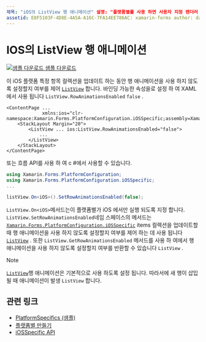 ```yaml
---
제목: "iOS의 ListView 행 애니메이션" 설명: "플랫폼별를 사용 하면 사용자 지정 렌더러 나 효과를 구현 하지 않고 특정 플랫폼 에서만 사용할 수 있는 기능을 사용할 수 있습니다. 이 문서에서는 ListView 항목 컬렉션을 업데이트할 때 행 애니메이션을 사용 하지 않도록 설정할지 여부를 제어 하는 iOS 플랫폼별를 사용 하는 방법을 설명 합니다. "
assetid: E8F5103F-4D8E-4A5A-A16C-7FA14EE786AC: xamarin-forms author: davidbritch: dabritch:: 02/21/2019-loc: [ Xamarin.Forms ,]입니다. Xamarin.Essentials
---
```


# <a name="listview-row-animations-on-ios"></a>IOS의 ListView 행 애니메이션

[![샘플 다운로드](~/media/shared/download.png) 샘플 다운로드](https://docs.microsoft.com/samples/xamarin/xamarin-forms-samples/userinterface-platformspecifics)

이 iOS 플랫폼 특정 항목 컬렉션을 업데이트 하는 동안 행 애니메이션을 사용 하지 않도록 설정할지 여부를 제어 [`ListView`](xref:Xamarin.Forms.ListView) 합니다. 바인딩 가능한 속성을로 설정 하 여 XAML에서 사용 됩니다 `ListView.RowAnimationsEnabled` `false` .

```xaml
<ContentPage ...
             xmlns:ios="clr-namespace:Xamarin.Forms.PlatformConfiguration.iOSSpecific;assembly=Xamarin.Forms.Core">
    <StackLayout Margin="20">
        <ListView ... ios:ListView.RowAnimationsEnabled="false">
            ...
        </ListView>
    </StackLayout>
</ContentPage>
```

또는 흐름 API를 사용 하 여 c #에서 사용할 수 있습니다.

```csharp
using Xamarin.Forms.PlatformConfiguration;
using Xamarin.Forms.PlatformConfiguration.iOSSpecific;
...

listView.On<iOS>().SetRowAnimationsEnabled(false);
```

`ListView.On<iOS>`메서드는이 플랫폼별가 iOS 에서만 실행 되도록 지정 합니다. `ListView.SetRowAnimationsEnabled`네임 스페이스의 메서드는 [`Xamarin.Forms.PlatformConfiguration.iOSSpecific`](xref:Xamarin.Forms.PlatformConfiguration.iOSSpecific) items 컬렉션을 업데이트할 때 행 애니메이션을 사용 하지 않도록 설정할지 여부를 제어 하는 데 사용 됩니다 [`ListView`](xref:Xamarin.Forms.ListView) . 또한 `ListView.GetRowAnimationsEnabled` 메서드를 사용 하 여에서 행 애니메이션을 사용 하지 않도록 설정할지 여부를 반환할 수 있습니다 `ListView` .

> [!NOTE]
> [`ListView`](xref:Xamarin.Forms.ListView)행 애니메이션은 기본적으로 사용 하도록 설정 됩니다. 따라서에 새 행이 삽입 될 때 애니메이션이 발생 `ListView` 합니다.

## <a name="related-links"></a>관련 링크

- [PlatformSpecifics (샘플)](https://docs.microsoft.com/samples/xamarin/xamarin-forms-samples/userinterface-platformspecifics)
- [플랫폼별 만들기](~/xamarin-forms/platform/platform-specifics/index.md#creating-platform-specifics)
- [iOSSpecific API](xref:Xamarin.Forms.PlatformConfiguration.iOSSpecific)
